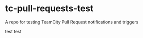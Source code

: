 # tc-pull-requests-test
A repo for testing TeamCity Pull Request notifications and triggers

test test
